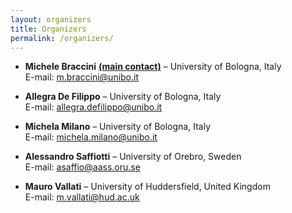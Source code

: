 ```yaml
---
layout: organizers
title: Organizers
permalink: /organizers/
---
```



- **Michele Braccini**  **<ins>(main contact)</ins>** – University of Bologna, Italy  
  E-mail: [m.braccini@unibo.it](mailto:m.braccini@unibo.it)

- **Allegra De Filippo** – University of Bologna, Italy  
  E-mail: [allegra.defilippo@unibo.it](mailto:allegra.defilippo@unibo.it)

- **Michela Milano** – University of Bologna, Italy  
  E-mail: [michela.milano@unibo.it](mailto:michela.milano@unibo.it)

- **Alessandro Saffiotti** – University of Orebro, Sweden  
  E-mail: [asaffio@aass.oru.se](mailto:asaffio@aass.oru.se)

- **Mauro Vallati** – University of Huddersfield, United Kingdom  
  E-mail: [m.vallati@hud.ac.uk](mailto:m.vallati@hud.ac.uk)
